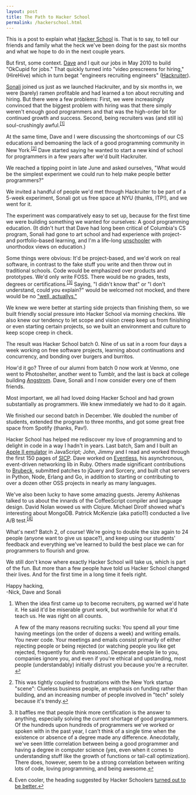 ```yaml
---
layout: post
title: The Path to Hacker School
permalink: /hackerschool.html
---
```


This is a post to explain what [Hacker School](http://www.hackerschool.com) is. That is to say, to tell our friends and family what the heck we've been doing for the past six months and what we hope to do in the next couple years.

But first, some context. [Dave](http://www.dave.is) and I quit our jobs in May 2010 to build "OkCupid for jobs." That quickly turned into "video prescreens for hiring," (HireHive) which in turn begat "engineers recruiting engineers" ([Hackruiter](http://www.hackruiter.com)).

[Sonali](https://twitter.com/#!/jollysonali) joined us just as we launched Hackruiter, and by six months in, we were (barely) ramen profitable and had learned a ton about recruiting and hiring. But there were a few problems: First, we were increasingly convinced that the biggest problem with hiring was that there simply weren't enough good programmers and that was the high-order bit for continued growth and success. Second, being recruiters was (and still is) soul-crushingly awful.<sup><a href="#soulcrushing">[1]</a></sup><a name="soulcrushinglink"></a>

At the same time, Dave and I were discussing the shortcomings of our CS educations and bemoaning the lack of a good programming community in New York.<sup><a href="#nyscene">[2]</a></sup><a name="nyscenelink"></a> Dave started saying he wanted to start a new kind of school for programmers in a few years after we'd built Hackruiter.

We reached a tipping point in late June and asked ourselves, "What would be the simplest experiment we could run to help make people better programmers?"

We invited a handful of people we'd met through Hackruiter to be part of a 5-week experiment, Sonali got us free space at NYU (thanks, ITP!), and we went for it.

The experiment was comparatively easy to set up, because for the first time we were building something we wanted for ourselves: A good programming education. (It didn't hurt that Dave had long been critical of Columbia's CS program, Sonali had gone to art school and had experience with project- and portfolio-based learning, and I'm a life-long [unschooler](http://en.wikipedia.org/wiki/Unschooling) with unorthodox views on education.)

Some things were obvious: It'd be project-based, and we'd work on real software, in contrast to the fake stuff you write and then throw out in traditional schools. Code would be emphasized over products and prototypes. We'd only write FOSS. There would be no grades, tests, degrees or certifications.<sup><a href="#nocerts">[3]</a></sup><a name="nocertslink"></a> Saying, "I didn't know that" or "I don't understand, could you explain?" would be welcomed not mocked, and there would be no ["well, actuallys."](http://tirania.org/blog/archive/2011/Feb-17.html)

We knew we were better at starting side projects than finishing them, so we built friendly social pressure into Hacker School via morning checkins. We also knew our tendency to let scope and vision creep keep us from finishing or even starting certain projects, so we built an environment and culture to keep scope creep in check.

The result was Hacker School batch 0. Nine of us sat in a room four days a week working on free software projects, learning about continuations and concurrency, and bonding over burgers and burritos.

How'd it go? Three of our alumni from batch 0 now work at Venmo, one went to Photoshelter, another went to Tumblr, and the last is back at college building [Angstrom](https://github.com/ArtemTitoulenko/Angstrom). Dave, Sonali and I now consider every one of them friends.

Most important, we all had loved doing Hacker School and had grown substantially as programmers. We knew immediately we had to do it again.

We finished our second batch in December. We doubled the number of students, extended the program to three months, and got some great free space from Spotify (thanks, Pav!).

Hacker School has helped me rediscover my love of programming and to delight in code in a way I hadn't in years. Last batch, Sam and I built an [Apple II emulator](https://github.com/nicholasbs/appletoo) in JavaScript; John, Jimmy and I read and worked through the first 150 pages of [SICP](http://mitpress.mit.edu/sicp/). Dave worked on [Eventless](https://github.com/davidbalbert/eventless), his asynchronous, event-driven networking lib in Ruby. Others made significant contributions to [Brubeck](http://brubeck.io/), submitted patches to jQuery and Sorcery, and built chat servers in Python, Node, Erlang and Go, in addition to starting or contributing to over a dozen other OSS projects in nearly as many languages.

We've also been lucky to have some amazing guests. Jeremy Ashkenas talked to us about the innards of the CoffeeScript compiler and language design. David Nolan wowed us with Clojure. Michael Dirolf showed what's interesting about MongoDB. Patrick McKenzie (aka patio11) conducted a live A/B test.<sup><a href="#abtest">[4]</a></sup><a name="abtestlink"></a>

What's next? Batch 2, of course! We're going to double the size again to 24 people (anyone want to give us space?), and keep using our students' feedback and everything we've learned to build the best place we can for programmers to flourish and grow.

We still don't know where exactly Hacker School will take us, which is part of the fun. But more than a few people have told us Hacker School changed their lives. And for the first time in a long time it feels right.

Happy hacking,  
  -Nick, Dave and Sonali

<ol class="footnote">
<li>
  <p><a name="soulcrushing"></a>When the idea first came up to become
  recruiters, pg warned we'd hate it. He said it'd be miserable grunt work, but
  worthwhile for what it'd teach us. He was right on all counts.</p>

  <p>A few of the many reasons recruiting sucks: You spend all your time having
  meetings (on the order of dozens a week) and writing emails. You never code.
  Your meetings and emails consist primarily of either rejecting people or
  being rejected (or watching people you like get rejected, frequently for dumb
  reasons). Desperate people lie to you, companies ignore you, and even if
  you're ethical and upstanding, most people (understandably) initially
  distrust you because you're a recruiter.  <a
  href="#soulcrushinglink">↩</a></p>
</li>
<li>
  <p><a name="nyscene"></a>This was tightly coupled to frustrations with the
  New York startup "scene": Clueless business people, an emphasis on funding
  rather than building, and an increasing number of people involved in "tech"
  solely because it's trendy.<a href="#nyscenelink">↩</a></p>
</li>
<li>
  <p><a name="nocerts"></a>It baffles me that people think more certification
  is the answer to anything, especially solving the current shortage of good
  programmers. Of the hundreds upon hundreds of programmers we've worked or
  spoken with in the past year, I can't think of a single time when the
  existence or absence of a degree made any difference. Anecdotally, we've seen
  little correlation between being a good programmer and having a degree in
  computer science (yes, even when it comes to understanding stuff like the
  growth of functions or tail-call optimization). There does, however, seem to
  be a strong correlation between writing lots of code, loving programming, and
  being awesome.<a href="#nocertslink">↩</a></p>
</li>
<li>
  <p><a name="abtest"></a>Even cooler, the heading suggested by Hacker
  Schoolers <a
  href="https://twitter.com/#!/patio11/status/127865161942962176">turned out to
  be better.</a><a href="#abtestlink">↩</a></p>
  </li>
</ol>
